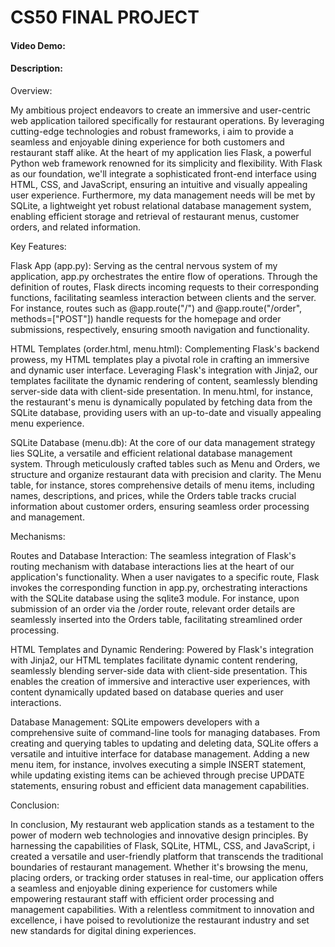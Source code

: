 # CS50 FINAL PROJECT
#### Video Demo:  <URL HERE>
#### Description:

Overview:

My ambitious project endeavors to create an immersive and user-centric web application tailored specifically for restaurant operations. By leveraging cutting-edge technologies and robust frameworks, i aim to provide a seamless and enjoyable dining experience for both customers and restaurant staff alike. At the heart of my application lies Flask, a powerful Python web framework renowned for its simplicity and flexibility. With Flask as our foundation, we'll integrate a sophisticated front-end interface using HTML, CSS, and JavaScript, ensuring an intuitive and visually appealing user experience. Furthermore, my data management needs will be met by SQLite, a lightweight yet robust relational database management system, enabling efficient storage and retrieval of restaurant menus, customer orders, and related information.

Key Features:

Flask App (app.py): Serving as the central nervous system of my application, app.py orchestrates the entire flow of operations. Through the definition of routes, Flask directs incoming requests to their corresponding functions, facilitating seamless interaction between clients and the server. For instance, routes such as @app.route("/") and @app.route("/order", methods=["POST"]) handle requests for the homepage and order submissions, respectively, ensuring smooth navigation and functionality.

HTML Templates (order.html, menu.html): Complementing Flask's backend prowess, my HTML templates play a pivotal role in crafting an immersive and dynamic user interface. Leveraging Flask's integration with Jinja2, our templates facilitate the dynamic rendering of content, seamlessly blending server-side data with client-side presentation. In menu.html, for instance, the restaurant's menu is dynamically populated by fetching data from the SQLite database, providing users with an up-to-date and visually appealing menu experience.

SQLite Database (menu.db): At the core of our data management strategy lies SQLite, a versatile and efficient relational database management system. Through meticulously crafted tables such as Menu and Orders, we structure and organize restaurant data with precision and clarity. The Menu table, for instance, stores comprehensive details of menu items, including names, descriptions, and prices, while the Orders table tracks crucial information about customer orders, ensuring seamless order processing and management.

Mechanisms:

Routes and Database Interaction: The seamless integration of Flask's routing mechanism with database interactions lies at the heart of our application's functionality. When a user navigates to a specific route, Flask invokes the corresponding function in app.py, orchestrating interactions with the SQLite database using the sqlite3 module. For instance, upon submission of an order via the /order route, relevant order details are seamlessly inserted into the Orders table, facilitating streamlined order processing.

HTML Templates and Dynamic Rendering: Powered by Flask's integration with Jinja2, our HTML templates facilitate dynamic content rendering, seamlessly blending server-side data with client-side presentation. This enables the creation of immersive and interactive user experiences, with content dynamically updated based on database queries and user interactions.

Database Management: SQLite empowers developers with a comprehensive suite of command-line tools for managing databases. From creating and querying tables to updating and deleting data, SQLite offers a versatile and intuitive interface for database management. Adding a new menu item, for instance, involves executing a simple INSERT statement, while updating existing items can be achieved through precise UPDATE statements, ensuring robust and efficient data management capabilities.

Conclusion:

In conclusion, My restaurant web application stands as a testament to the power of modern web technologies and innovative design principles. By harnessing the capabilities of Flask, SQLite, HTML, CSS, and JavaScript, i created a versatile and user-friendly platform that transcends the traditional boundaries of restaurant management. Whether it's browsing the menu, placing orders, or tracking order statuses in real-time, our application offers a seamless and enjoyable dining experience for customers while empowering restaurant staff with efficient order processing and management capabilities. With a relentless commitment to innovation and excellence, i have poised to revolutionize the restaurant industry and set new standards for digital dining experiences.










